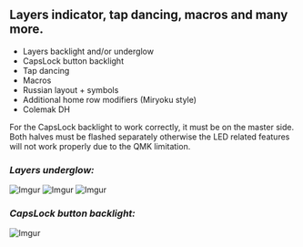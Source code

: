 ## Layers indicator, tap dancing, macros and many more.
- Layers backlight and/or underglow
- CapsLock button backlight
- Tap dancing
- Macros
- Russian layout + symbols
- Additional home row modifiers (Miryoku style)
- Colemak DH

For the CapsLock backlight to work correctly, it must be on the master side.
Both halves must be flashed separately otherwise the LED related features will not work properly due to the QMK limitation.

### *Layers underglow:*

![Imgur](https://i.imgur.com/6mrUetG.jpg)
![Imgur](https://i.imgur.com/T9VfCXh.jpg)
![Imgur](https://i.imgur.com/3JbGGSk.jpg)

### *CapsLock button backlight:*

![Imgur](https://i.imgur.com/2G5OgjS.jpg)
 
